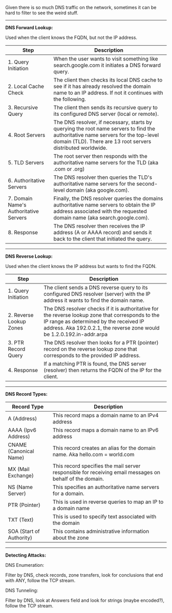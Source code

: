 
Given there is so much DNS traffic on the network, sometimes it can be hard to filter to see the weird stuff. 


-----------------------------------------


**DNS Forward Lookup:** 

Used when the client knows the FQDN, but not the IP address. 

| Step                                   | Description                                                                                                                                                                                      |
|----------------------------------------|--------------------------------------------------------------------------------------------------------------------------------------------------------------------------------------------------|
| 1. Query Initiation                    | When the user wants to visit something like search.google.com it initiates a DNS forward query.                                                                                                  |
| 2. Local Cache Check                   | The client then checks its local DNS cache to see if it has already resolved the domain name to an IP address. If not it continues with the following.                                           |
| 3. Recursive Query                     | The client then sends its recursive query to its configured DNS server (local or remote).                                                                                                        |
| 4. Root Servers                        | The DNS resolver, if necessary, starts by querying the root name servers to find the authoritative name servers for the top-level domain (TLD). There are 13 root servers distributed worldwide. |
| 5. TLD Servers                         | The root server then responds with the authoritative name servers for the TLD (aka .com or .org)                                                                                                 |
| 6. Authoritative Servers               | The DNS resolver then queries the TLD's authoritative name servers for the second-level domain (aka google.com).                                                                                 |
| 7. Domain Name's Authoritative Servers | Finally, the DNS resolver queries the domains authoritative name servers to obtain the IP address associated with the requested domain name (aka search.google.com).                             |
| 8. Response                            | The DNS resolver then receives the IP address (A or AAAA record) and sends it back to the client that initiated the query.                                                                       |

-----------------------------------------


**DNS Reverse Lookup:**

Used when the client knows the IP address but wants to find the FQDN.


| Step                    | Description                                                                                                                                                                                                           |
|-------------------------|-----------------------------------------------------------------------------------------------------------------------------------------------------------------------------------------------------------------------|
| 1. Query Initiation     | The client sends a DNS reverse query to its configured DNS resolver (server) with the IP address it wants to find the domain name.                                                                                    |
| 2. Reverse Lookup Zones | The DNS resolver checks if it is authoritative for the reverse lookup zone that corresponds to the IP range as determined by the received IP address. Aka 192.0.2.1, the reverse zone would be 1.2.0.192.in-addr.arpa |
| 3. PTR Record Query     | The DNS resolver then looks for a PTR (pointer) record on the reverse lookup zone that corresponds to the provided IP address.                                                                                        |
| 4. Response             | If a matching PTR is found, the DNS server (resolver) then returns the FQDN of the IP for the client.                                                                                                                 |


-----------------------------------------


**DNS Record Types:** 


| Record Type              | Description                                                                                             |
|--------------------------|---------------------------------------------------------------------------------------------------------|
| A (Address)              | This record maps a domain name to an IPv4 address                                                       |
| AAAA (Ipv6 Address)      | This record maps a domain name to an IPv6 address                                                       |
| CNAME (Canonical Name)   | This record creates an alias for the domain name. Aka hello.com = world.com                             |
| MX (Mail Exchange)       | This record specifies the mail server responsible for receiving email messages on behalf of the domain. |
| NS (Name Server)         | This specifies an authoritative name servers for a domain.                                              |
| PTR (Pointer)            | This is used in reverse queries to map an IP to a domain name                                           |
| TXT (Text)               | This is used to specify text associated with the domain                                                 |
| SOA (Start of Authority) | This contains administrative information about the zone                                                 |

-----------------------------------------


**Detecting Attacks:** 

DNS Enumeration: 
	
Filter by DNS, check records, zone transfers, look for conclusions that end with ANY, follow the TCP stream. 

DNS Tunneling: 

Filter by DNS, look at Answers field and look for strings (maybe encoded?), follow the TCP stream. 